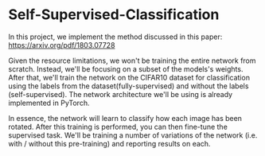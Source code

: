 # Self-Supervised-Classification
 In this project, we implement the method discussed in this paper:
https://arxiv.org/pdf/1803.07728

Given the resource limitations, we won't be training the entire network from scratch. Instead, we'll be focusing on a subset of the models's weights. After that, we'll train the network on the CIFAR10 dataset for classification using the labels from the dataset(fully-supervised) and without the labels (self-supervised). The network architecture we'll be using is already implemented in PyTorch.

In essence, the network will learn to classify how each image has been rotated. After this training is performed, you can then fine-tune the supervised task. We'll be training a number of variations of the network (i.e. with / without this pre-training) and reporting results on each.

